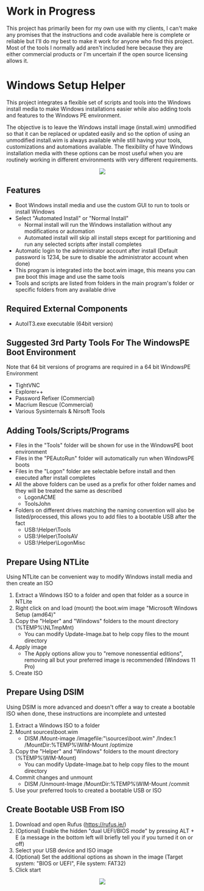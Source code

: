 # Work in Progress
This project has primarily been for my own use with my clients, I can't make any promises that the instructions and code available here is complete or reliable but I'll do my best to make it work for anyone who find this project. Most of the tools I normally add aren't included here because they are either commercial products or I'm uncertain if the open source licensing allows it.

# Windows Setup Helper
This project integrates a flexible set of scripts and tools into the Windows install media to make Windows installations easier while also adding tools and features to the Windows PE environment. 

The objective is to leave the Windows install image (install.wim) unmodified so that it can be replaced or updated easily and so the option of using an unmodified install.wim is always available while still having your tools, customizations and automations available. The flexibility of have Windows installation media with these options can be most useful when you are routinely working in different environments with very different requirements.

<p align="center">
  <img src="https://raw.githubusercontent.com/jmclaren7/restic-simple-backup/main/Extra/Screenshot1.png?raw=true">
</p>

## Features
* Boot Windows install media and use the custom GUI to run to tools or install Windows
* Select "Automated Install" or "Normal Install"
  * Normal install will run the Windows installation without any modifications or automation
  * Automated install will skip all install steps except for partitioning and run any selected scripts after install completes
* Automatic login to the administrator account after install (Default password is 1234, be sure to disable the administrator account when done)
* This program is integrated into the boot.wim image, this means you can pxe boot this image and use the same tools
* Tools and scripts are listed from folders in the main program's folder or specific folders from any available drive

## Required External Components
* AutoIT3.exe executable (64bit version)

## Suggested 3rd Party Tools For The WindowsPE Boot Environment
Note that 64 bit versions of programs are required in a 64 bit WindowsPE Environment
* TightVNC
* Explorer++
* Password Refixer (Commercial)
* Macrium Rescue (Commercial)
* Various Sysinternals & Nirsoft Tools

## Adding Tools/Scripts/Programs
* Files in the "Tools" folder will be shown for use in the WindowsPE boot environment
* Files in the "PEAutoRun" folder will automatically run when WindowsPE boots
* Files in the "Logon" folder are selectable before install and then executed after install completes
* All the above folders can be used as a prefix for other folder names and they will be treated the same as described
	* LogonACME
	* ToolsJohn
* Folders on different drives matching the naming convention will also be listed/processed, this allows you to add files to a bootable USB after the fact
	* USB:\Helper\Tools
	* USB:\Helper\ToolsAV
	* USB:\Helper\LogonMisc

## Prepare Using NTLite
Using NTLite can be convenient way to modify Windows install media and then create an ISO
1. Extract a Windows ISO to a folder and open that folder as a source in NTLite
2. Right click on and load (mount) the boot.wim image "Microsoft Windows Setup (amd64)"
3. Copy the "Helper" and "Windows" folders to the mount directory (%TEMP%\NLTmpMnt)
	* You can modify Update-Image.bat to help copy files to the mount directory
4. Apply image
	* The Apply options allow you to "remove nonessential editions", removing all but your preferred image is recommended (Windows 11 Pro)
5. Create ISO

## Prepare Using DSIM
Using DSIM is more advanced and doesn't offer a way to create a bootable ISO when done, these instructions are incomplete and untested
1. Extract a Windows ISO to a folder
2. Mount sources\boot.wim
	* DISM /Mount-image /imagefile:"<path>\sources\boot.wim" /Index:1 /MountDir:%TEMP%\WIM-Mount /optimize
3. Copy the "Helper" and "Windows" folders to the mount directory (%TEMP%\WIM-Mount)
	* You can modify Update-Image.bat to help copy files to the mount directory
4. Commit changes and unmount
	* DISM /Unmount-Image /MountDir:%TEMP%\WIM-Mount /commit
5. Use your preferred tools to created a bootable USB or ISO

## Create Bootable USB From ISO
1. Download and open Rufus (https://rufus.ie/)
2. (Optional) Enable the hidden "dual UEFI/BIOS mode" by pressing ALT + E (a message in the bottom left will briefly tell you if you turned it on or off)
3. Select your USB device and ISO image
4. (Optional) Set the additional options as shown in the image (Target system: "BIOS or UEFI", File system: FAT32)
5. Click start

<p align="center">
  <img src="https://raw.githubusercontent.com/jmclaren7/restic-simple-backup/main/Extra/Rufus1.png?raw=true">
</p>